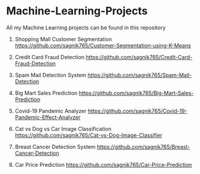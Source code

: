 # Machine-Learning-Projects
All my Machine Learning projects can be found in this repository

1. Shopping Mall Customer Segmentation    https://github.com/sagnik765/Customer-Segmentation-using-K-Means

2. Credit Card Fraud Detection    https://github.com/sagnik765/Credit-Card-Fraud-Detection

3. Spam Mail Detection System    https://github.com/sagnik765/Spam-Mail-Detection

4. Big Mart Sales Prediction    https://github.com/sagnik765/Big-Mart-Sales-Prediction

5. Covid-19 Pandemic Analyzer    https://github.com/sagnik765/Covid-19-Pandemic-Effect-Analyzer

6. Cat vs Dog vs Car Image Classification    https://github.com/sagnik765/Cat-vs-Dog-Image-Classifier

7. Breast Cancer Detection System    https://github.com/sagnik765/Breast-Cancer-Detection

8. Car Price Prediction    https://github.com/sagnik765/Car-Price-Prediction
